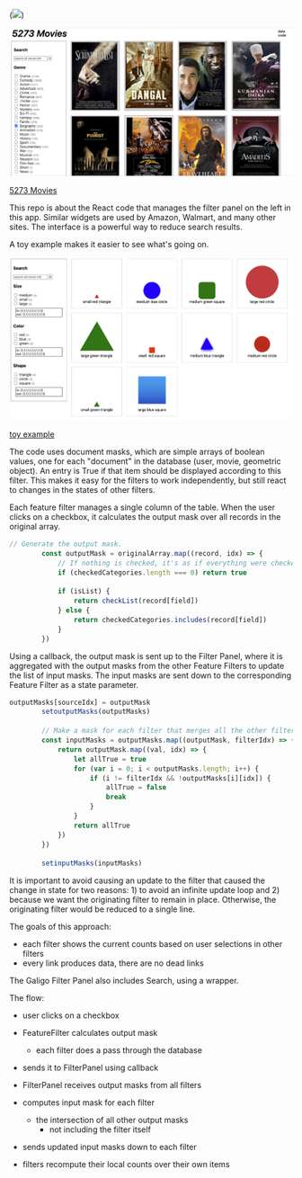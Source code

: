 
(<img src=(https://raw.githubusercontent.com/johndimm/imdb-filter-panel/main/public/movies.png) />)

![screenshot](https://raw.githubusercontent.com/johndimm/imdb-filter-panel/main/public/movies.png)

[5273 Movies](http://54.169.121.112:3001/)

This repo is about the React code that manages the filter panel on the left in this app.  Similar widgets are used by Amazon, Walmart, and many other sites.  The interface is a powerful way to reduce search results.  

A toy example makes it easier to see what's going on.

![](https://github.com/johndimm/imdb-filter-panel/blob/main/public/example.png?raw=true)

[toy example](http://54.169.121.112:3001/example)

The code uses document masks, which are simple arrays of boolean values, one for each "document" in the database (user, movie, geometric object).  An entry is True if that item should be displayed according to this filter.  This makes it easy for the filters to work independently, but still react to changes in the states of other filters.

Each feature filter manages a single column of the table.  When the user clicks on a checkbox, it calculates the output mask over all records in the original array.  

```jsx
// Generate the output mask.
		const outputMask = originalArray.map((record, idx) => {
			// If nothing is checked, it's as if everything were checked.
			if (checkedCategories.length === 0) return true

			if (isList) {
				return checkList(record[field])
			} else {
				return checkedCategories.includes(record[field])
			}
		})
```

Using a callback, the output mask is sent up to the Filter Panel, where it is aggregated with the output masks from the other Feature Filters to update the list of input masks.  The input masks are sent down to the corresponding Feature Filter as a state parameter.

```jsx
outputMasks[sourceIdx] = outputMask
		setoutputMasks(outputMasks)

		// Make a mask for each filter that merges all the other filter masks.
		const inputMasks = outputMasks.map((outputMask, filterIdx) => {
			return outputMask.map((val, idx) => {
				let allTrue = true
				for (var i = 0; i < outputMasks.length; i++) {
					if (i != filterIdx && !outputMasks[i][idx]) {
						allTrue = false
						break
					}
				}
				return allTrue
			})
		})

		setinputMasks(inputMasks)
```

It is important to avoid causing an update to the filter that caused the change in state for two reasons:  1) to avoid an infinite update loop and 2) because we want the originating filter to remain in place.  Otherwise, the originating filter would be reduced to a single line.

The goals of this approach:

- each filter shows the current counts based on user selections in other filters
- every link produces data, there are no dead links

The Galigo Filter Panel also includes Search, using a wrapper.

The flow:

- user clicks on a checkbox
- FeatureFilter calculates output mask
    - each filter does a pass through the database
- sends it to FilterPanel using callback
- FilterPanel receives output masks from all filters
- computes input mask for each filter
    - the intersection of all other output masks
        - not including the filter itself

- sends updated input masks down to each filter
- filters recompute their local counts over their own items
